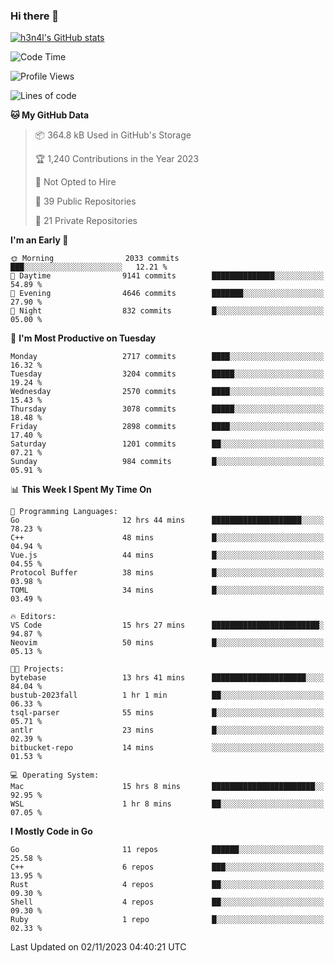 ### Hi there 👋

[![h3n4l's GitHub stats](https://github-readme-stats.vercel.app/api?username=h3n4l&count_private=true&show_icons=true&theme=radical)](https://github.com/h3n4l/github-readme-stats)

<!--START_SECTION:waka-->
![Code Time](http://img.shields.io/badge/Code%20Time-1%2C666%20hrs%208%20mins-blue)

![Profile Views](http://img.shields.io/badge/Profile%20Views-0-blue)

![Lines of code](https://img.shields.io/badge/From%20Hello%20World%20I%27ve%20Written-4.3%20million%20lines%20of%20code-blue)

**🐱 My GitHub Data** 

> 📦 364.8 kB Used in GitHub's Storage 
 > 
> 🏆 1,240 Contributions in the Year 2023
 > 
> 🚫 Not Opted to Hire
 > 
> 📜 39 Public Repositories 
 > 
> 🔑 21 Private Repositories 
 > 
**I'm an Early 🐤** 

```text
🌞 Morning                2033 commits        ███░░░░░░░░░░░░░░░░░░░░░░   12.21 % 
🌆 Daytime                9141 commits        ██████████████░░░░░░░░░░░   54.89 % 
🌃 Evening                4646 commits        ███████░░░░░░░░░░░░░░░░░░   27.90 % 
🌙 Night                  832 commits         █░░░░░░░░░░░░░░░░░░░░░░░░   05.00 % 
```
📅 **I'm Most Productive on Tuesday** 

```text
Monday                   2717 commits        ████░░░░░░░░░░░░░░░░░░░░░   16.32 % 
Tuesday                  3204 commits        █████░░░░░░░░░░░░░░░░░░░░   19.24 % 
Wednesday                2570 commits        ████░░░░░░░░░░░░░░░░░░░░░   15.43 % 
Thursday                 3078 commits        █████░░░░░░░░░░░░░░░░░░░░   18.48 % 
Friday                   2898 commits        ████░░░░░░░░░░░░░░░░░░░░░   17.40 % 
Saturday                 1201 commits        ██░░░░░░░░░░░░░░░░░░░░░░░   07.21 % 
Sunday                   984 commits         █░░░░░░░░░░░░░░░░░░░░░░░░   05.91 % 
```


📊 **This Week I Spent My Time On** 

```text
💬 Programming Languages: 
Go                       12 hrs 44 mins      ████████████████████░░░░░   78.23 % 
C++                      48 mins             █░░░░░░░░░░░░░░░░░░░░░░░░   04.94 % 
Vue.js                   44 mins             █░░░░░░░░░░░░░░░░░░░░░░░░   04.55 % 
Protocol Buffer          38 mins             █░░░░░░░░░░░░░░░░░░░░░░░░   03.98 % 
TOML                     34 mins             █░░░░░░░░░░░░░░░░░░░░░░░░   03.49 % 

🔥 Editors: 
VS Code                  15 hrs 27 mins      ████████████████████████░   94.87 % 
Neovim                   50 mins             █░░░░░░░░░░░░░░░░░░░░░░░░   05.13 % 

🐱‍💻 Projects: 
bytebase                 13 hrs 41 mins      █████████████████████░░░░   84.04 % 
bustub-2023fall          1 hr 1 min          ██░░░░░░░░░░░░░░░░░░░░░░░   06.33 % 
tsql-parser              55 mins             █░░░░░░░░░░░░░░░░░░░░░░░░   05.71 % 
antlr                    23 mins             █░░░░░░░░░░░░░░░░░░░░░░░░   02.39 % 
bitbucket-repo           14 mins             ░░░░░░░░░░░░░░░░░░░░░░░░░   01.53 % 

💻 Operating System: 
Mac                      15 hrs 8 mins       ███████████████████████░░   92.95 % 
WSL                      1 hr 8 mins         ██░░░░░░░░░░░░░░░░░░░░░░░   07.05 % 
```

**I Mostly Code in Go** 

```text
Go                       11 repos            ██████░░░░░░░░░░░░░░░░░░░   25.58 % 
C++                      6 repos             ███░░░░░░░░░░░░░░░░░░░░░░   13.95 % 
Rust                     4 repos             ██░░░░░░░░░░░░░░░░░░░░░░░   09.30 % 
Shell                    4 repos             ██░░░░░░░░░░░░░░░░░░░░░░░   09.30 % 
Ruby                     1 repo              █░░░░░░░░░░░░░░░░░░░░░░░░   02.33 % 
```




 Last Updated on 02/11/2023 04:40:21 UTC
<!--END_SECTION:waka-->


